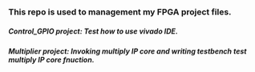 ### This repo is used to management my FPGA project files.
##### Control_GPIO project: Test how to use vivado IDE.
##### Multiplier project: Invoking multiply IP core and writing testbench test multiply IP core fnuction.

 
